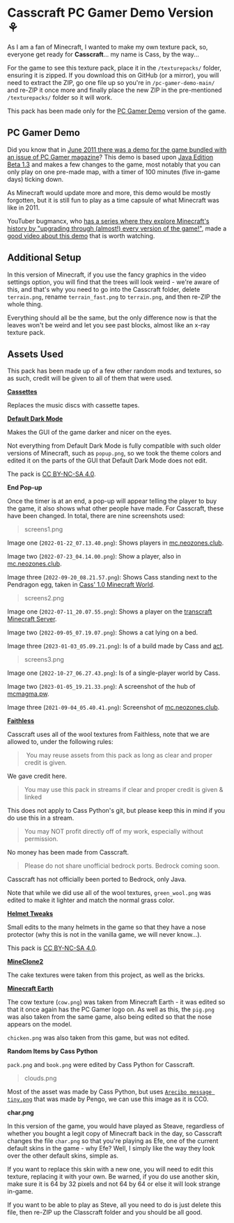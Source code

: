 # Casscraft PC Gamer Demo Version ⚘

As I am a fan of Minecraft, I wanted to make my own texture pack, so, everyone get ready for **Casscraft**... my name is Cass, by the way...

For the game to see this texture pack, place it in the `/texturepacks/` folder, ensuring it is zipped. If you download this on GitHub (or a mirror), you will need to extract the ZIP, go one file up so you're in `/pc-gamer-demo-main/` and re-ZIP it once more and finally place the new ZIP in the pre-mentioned `/texturepacks/` folder so it will work.

This pack has been made only for the [PC Gamer Demo](https://minecraft.fandom.com/wiki/PC_Gamer_Demo) version of the game.

## PC Gamer Demo

Did you know that in [June 2011 there was a demo for the game bundled with an issue of PC Gamer magazine](https://minecraft.fandom.com/wiki/PC_Gamer_Demo)? This demo is based upon [Java Edition Beta 1.3](https://minecraft.fandom.com/wiki/Java_Edition_Beta_1.3) and makes a few changes to the game, most notably that you can only play on one pre-made map, with a timer of 100 minutes (five in-game days) ticking down.

As Minecraft would update more and more, this demo would be mostly forgotten, but it is still fun to play as a time capsule of what Minecraft was like in 2011.

YouTuber bugmancx, who [has a series where they explore Minecraft's history by "upgrading through (almost!) every version of the game!"](https://www.youtube.com/playlist?list=PL0qwyBj5XSpZG35qFvy2Z9VbezZ1t4cGt), made a [good video about this demo](https://www.youtube.com/watch?v=yea7LtOB4JI) that is worth watching.

## Additional Setup

In this version of Minecraft, if you use the fancy graphics in the video settings option, you will find that the trees will look weird - we're aware of this, and that's why you need to go into the Casscraft folder, delete `terrain.png`, rename `terrain_fast.png` to `terrain.png`, and then re-ZIP the whole thing.

Everything should all be the same, but the only difference now is that the leaves won't be weird and let you see past blocks, almost like an x-ray texture pack.

## Assets Used

This pack has been made up of a few other random mods and textures, so as such, credit will be given to all of them that were used.

**[Cassettes](https://www.planetminecraft.com/texture-pack/cassettes)**

Replaces the music discs with cassette tapes.

**[Default Dark Mode](https://github.com/nebuIr/Default-Dark-Mode)**

Makes the GUI of the game darker and nicer on the eyes.

Not everything from Default Dark Mode is fully compatible with such older versions of Minecraft, such as `popup.png`, so we took the theme colors and edited it on the parts of the GUI that Default Dark Mode does not edit.

The pack is [CC BY-NC-SA 4.0](https://creativecommons.org/licenses/by-nc-sa/4.0).

**End Pop-up**

Once the timer is at an end, a pop-up will appear telling the player to buy the game, it also shows what other people have made. For Casscraft, these have been changed. In total, there are nine screenshots used:

> screens1.png

Image one (`2022-01-22_07.13.40.png`): Shows players in [mc.neozones.club](https://mc.neozones.club).

Image two (`2022-07-23_04.14.00.png`): Show a player, also in [mc.neozones.club](https://mc.neozones.club).

Image three (`2022-09-20_08.21.57.png`): Shows Cass standing next to the Pendragon egg, taken in [Cass' 1.0 Minecraft World](https://github.com/DynTylluan/mcworld1_0).

> screens2.png

Image one (`2022-07-11_20.07.55.png`): Shows a player on the [transcraft Minecraft Server](https://transcraft.xyz).

Image two (`2022-09-05_07.19.07.png`): Shows a cat lying on a bed.

Image three (`2023-01-03_05.09.21.png`): Is of a build made by Cass and [act](https://github.com/act17).

> screens3.png

Image one (`2022-10-27_06.27.43.png`): Is of a single-player world by Cass.

Image two (`2023-01-05_19.21.33.png`): A screenshot of the hub of [mcmagma.pw](https://mcmagma.pw).

Image three (`2021-09-04_05.40.41.png`): Screenshot of [mc.neozones.club](https://mc.neozones.club).


**[Faithless](https://www.curseforge.com/minecraft/texture-packs/faithless)**

Casscraft uses all of the wool textures from Faithless, note that we are allowed to, under the following rules:

> You may reuse assets from this pack as long as clear and proper credit is given.

We gave credit here.

> You may use this pack in streams if clear and proper credit is given & linked

This does not apply to Cass Python's git, but please keep this in mind if you do use this in a stream.

> You may NOT profit directly off of my work, especially without permission.

No money has been made from Casscraft.

> Please do not share unofficial bedrock ports. Bedrock coming soon.

Casscraft has not officially been ported to Bedrock, only Java.

Note that while we did use all of the wool textures, `green_wool.png` was edited to make it lighter and match the normal grass color.

**[Helmet Tweaks](https://www.planetminecraft.com/texture-pack/helmet-tweaks-java-edition)**

Small edits to the many helmets in the game so that they have a nose protector (why this is not in the vanilla game, we will never know...).

This pack is [CC BY-NC-SA 4.0](https://creativecommons.org/licenses/by-nc-sa/4.0).

**[MineClone2](https://github.com/MineClone2/MineClone2)**

The cake textures were taken from this project, as well as the bricks.

**[Minecraft Earth](https://minecraft.fandom.com/wiki/Minecraft_Earth)**

The cow texture (`cow.png`) was taken from Minecraft Earth - it was edited so that it once again has the PC Gamer logo on. As well as this, the `pig.png` was also taken from the same game, also being edited so that the nose appears on the model.

`chicken.png` was also taken from this game, but was not edited.

**Random Items by Cass Python**

`pack.png` and `book.png` were edited by Cass Python for Casscraft.

> clouds.png

Most of the asset was made by Cass Python, but uses [`Arecibo message tiny.png`](https://commons.wikimedia.org/wiki/File:Arecibo_message_tiny.png) that was made by Pengo, we can use this image as it is CC0.

**char.png**

In this version of the game, you would have played as Steave, regardless of whether you bought a legit copy of Minecraft back in the day, so Casscraft changes the file `char.png` so that you're playing as Efe, one of the current default skins in the game - why Efe? Well, I simply like the way they look over the other default skins, simple as.

If you want to replace this skin with a new one, you will need to edit this texture, replacing it with your own. Be warned, if you do use another skin, make sure it is 64 by 32 pixels and not 64 by 64 or else it will look strange in-game.

If you want to be able to play as Steve, all you need to do is just delete this file, then re-ZIP up the Classcraft folder and you should be all good.
